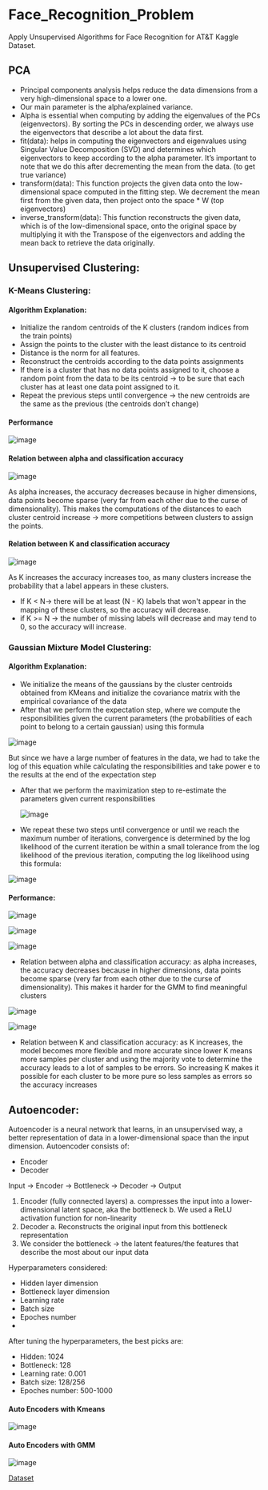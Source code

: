 # Face_Recognition_Problem

Apply Unsupervised Algorithms for Face Recognition for AT&T Kaggle Dataset.

## PCA

- Principal components analysis helps reduce the data dimensions from a very high-dimensional space to a lower one.
- Our main parameter is the alpha/explained variance.
- Alpha is essential when computing by adding the eigenvalues of the PCs (eigenvectors). By sorting the PCs in descending order, we always use the eigenvectors that describe a lot about the data first.
- fit(data): helps in computing the eigenvectors and eigenvalues using Singular Value Decomposition (SVD) and determines which eigenvectors to keep according to the alpha parameter. It’s important to note that we do this after decrementing the mean from the data. (to get true variance)
- transform(data): This function projects the given data onto the low-dimensional space computed in the fitting step. We decrement the mean first from the given data, then project onto the space * W (top eigenvectors)
- inverse_transform(data): This function reconstructs the given data, which is of the low-dimensional space, onto the original space by multiplying it with the Transpose of the eigenvectors and adding the mean back to retrieve the data originally.

## Unsupervised Clustering:

###  K-Means Clustering:

#### Algorithm Explanation:
- Initialize the random centroids of the K clusters (random indices from the train points)
- Assign the points to the cluster with the least distance to its centroid
- Distance is the norm for all features.
- Reconstruct the centroids according to the data points assignments
- If there is a cluster that has no data points assigned to it, choose a random point from the data to be its centroid → to be sure that each cluster has at least one data point assigned to it.
- Repeat the previous steps until convergence → the new centroids are the same as the previous (the centroids don’t change)

#### Performance

![image](https://github.com/user-attachments/assets/a41d6759-43d0-40af-a6d2-123106d137e4)

#### Relation between alpha and classification accuracy

![image](https://github.com/user-attachments/assets/b542047d-ac7f-41df-81dc-93a1d791484b)

As alpha increases, the accuracy decreases because in higher dimensions, data points become sparse (very far from each other due to the curse of dimensionality). This makes the computations of the distances to each cluster centroid increase → more competitions between clusters to assign the points.

#### Relation between K and classification accuracy

![image](https://github.com/user-attachments/assets/57f6c6d8-149c-43dc-b8c5-53a6074ac650)

As K increases the accuracy increases too, as many clusters increase the probability that a label appears in these clusters.
- If K < N→ there will be at least (N - K) labels that won't appear in the mapping of these clusters, so the accuracy will decrease.
- if K >= N → the number of missing labels will decrease and may tend to 0, so the accuracy will increase.

### Gaussian Mixture Model Clustering:

#### Algorithm Explanation:

- We initialize the means of the gaussians by the cluster centroids obtained from KMeans and initialize the covariance matrix with the empirical covariance of the data
- After that we perform the expectation step, where we compute the responsibilities given the current parameters (the probabilities of each point to belong to a certain gaussian) using this formula
  
![image](https://github.com/user-attachments/assets/2c2d9df6-d819-464e-835e-0f0c78e0c494)
  
But since we have a large number of features in the data, we had to take the log of this equation while calculating the responsibilities and take power e to the results at the end of the expectation step
- After that we perform the maximization step to re-estimate the parameters given current responsibilities


  ![image](https://github.com/user-attachments/assets/ccbbcc9c-6e9d-4781-a1c2-00dd1780461a)


- We repeat these two steps until convergence or until we reach the maximum number of iterations, convergence is determined by the log likelihood of the current iteration be within a small tolerance from the log likelihood of the previous iteration, computing the log likelihood using this formula:

![image](https://github.com/user-attachments/assets/c90fd214-ad4e-4fd9-b320-7179a38dd33e)

#### Performance:

![image](https://github.com/user-attachments/assets/8855cc2d-2aa5-488f-a2b1-4788f34a486c)

![image](https://github.com/user-attachments/assets/20d978e4-aed1-4a90-b53b-887bc03cb975)

![image](https://github.com/user-attachments/assets/0910207c-1080-4e5f-ae23-7d47b82bc1a3)

- Relation between alpha and classification accuracy: as alpha increases, the accuracy decreases because in higher dimensions, data points become sparse (very far from each other due to the curse of dimensionality). This makes it harder for the GMM to find meaningful clusters

![image](https://github.com/user-attachments/assets/5dabd15f-9f58-4071-9872-637e0254205c)

![image](https://github.com/user-attachments/assets/6157d9ba-7a0f-43cc-be83-9fa75ba3cb65)

- Relation between K and classification accuracy: as K increases, the model becomes more flexible and more accurate since lower K means more samples per cluster and using the majority vote to determine the accuracy leads to a lot of samples to be errors. So increasing K makes it possible for each cluster to be more pure so less samples as errors so the accuracy increases


## Autoencoder:

Autoencoder is a neural network that learns, in an unsupervised way, a better representation of data in a lower-dimensional space than the input dimension.
Autoencoder consists of:
- Encoder
- Decoder

Input → Encoder → Bottleneck → Decoder → Output
1. Encoder (fully connected layers)
  a. compresses the input into a lower-dimensional latent space, aka the bottleneck
  b. We used a ReLU activation function for non-linearity
2. Decoder
  a. Reconstructs the original input from this bottleneck representation
3. We consider the bottleneck → the latent features/the features that describe the most about our input data

Hyperparameters considered:
- Hidden layer dimension
- Bottleneck layer dimension
- Learning rate
- Batch size
- Epoches number
- 
After tuning the hyperparameters, the best picks are:
- Hidden: 1024
- Bottleneck: 128
- Learning rate: 0.001
- Batch size: 128/256
- Epoches number: 500-1000

#### Auto Encoders with Kmeans

![image](https://github.com/user-attachments/assets/eba3b281-1aa8-47f9-aaeb-6b2bdc7fc65b)

#### Auto Encoders with GMM

![image](https://github.com/user-attachments/assets/609a8714-f23b-43e0-aad7-44a5b97b3a10)


[Dataset](https://www.kaggle.com/datasets/kasikrit/att-database-of-faces)
